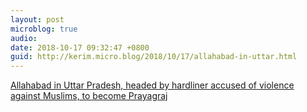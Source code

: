```yaml
---
layout: post
microblog: true
audio: 
date: 2018-10-17 09:32:47 +0800
guid: http://kerim.micro.blog/2018/10/17/allahabad-in-uttar.html
---
```

[Allahabad in Uttar Pradesh, headed by hardliner accused of violence against Muslims, to become Prayagraj](https://amp.theguardian.com/world/2018/oct/16/india-uttar-pradesh-allahabad-name-changed-prayagraj-muslim-hindu?fbclid=IwAR1gr_At1xQZkYCxmDaE_L-LsOyhmrmCl00WGLUQGLT3GLugF546M1VuW88)
